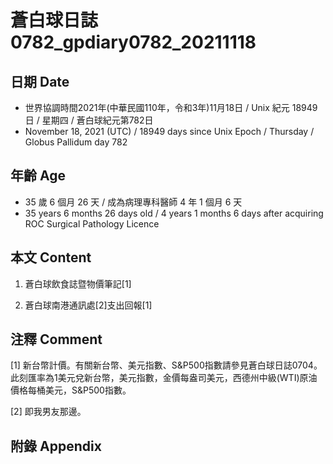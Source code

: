 [_metadata_:encoding]: - "utf-8"
[_metadata_:language]: - "zh-Hant-TW"
[_metadata_:fileformat]: - "markdown"
[_metadata_:MIME_type]: - "text/plain"
[_metadata_:markdown_version]: - "commonmark version 0.30"
[_metadata_:markdown_spec]: - "https://spec.commonmark.org/0.30/"

# 蒼白球日誌0782_gpdiary0782_20211118 #

## 日期 Date ##

* 世界協調時間2021年(中華民國110年，令和3年)11月18日 / Unix 紀元 18949 日 / 星期四 / 蒼白球紀元第782日
* November 18, 2021 (UTC) / 18949 days since Unix Epoch / Thursday / Globus Pallidum day 782

## 年齡 Age ##

* 35 歲 6 個月 26 天 / 成為病理專科醫師 4 年 1 個月 6 天
* 35 years 6 months 26 days old / 4 years 1 months 6 days after acquiring ROC Surgical Pathology Licence

## 本文 Content ##

1. 蒼白球飲食誌暨物價筆記[1]

    
2. 蒼白球南港通訊處[2]支出回報[1]

    

## 注釋 Comment ##

[1] 新台幣計價。有關新台幣、美元指數、S&P500指數請參見蒼白球日誌0704。此刻匯率為1美元兌新台幣，美元指數，金價每盎司美元，西德州中級(WTI)原油價格每桶美元，S&P500指數。


[2] 即我男友那邊。



## 附錄 Appendix ##

